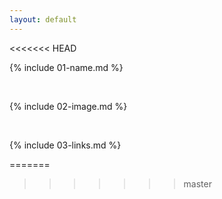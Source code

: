 ```yaml
---
layout: default
---
```

<<<<<<< HEAD

{% include 01-name.md %}

<br>

{% include 02-image.md %}

<br>

{% include 03-links.md %}

=======
>>>>>>> master
